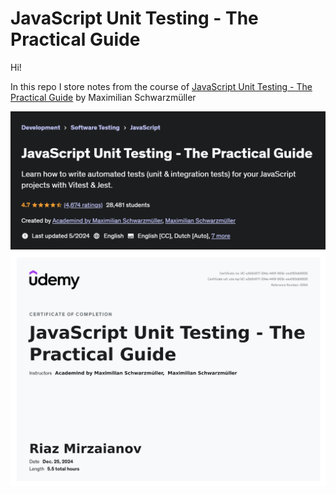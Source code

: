 # JavaScript Unit Testing - The Practical Guide

Hi!

In this repo I store notes from the course of [JavaScript Unit Testing - The Practical Guide](https://www.udemy.com/course/javascript-unit-testing-the-practical-guide/) by Maximilian Schwarzmüller

![MasterHead](./head.png)
![MasterHead](./certificate.png)
